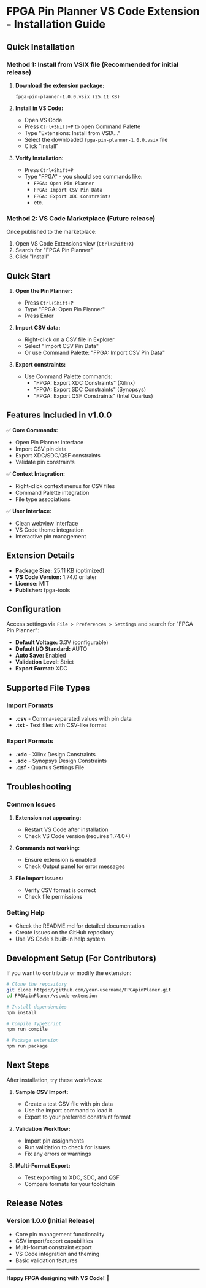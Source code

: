 # FPGA Pin Planner VS Code Extension - Installation Guide

## Quick Installation

### Method 1: Install from VSIX file (Recommended for initial release)

1. **Download the extension package:**
   ```
   fpga-pin-planner-1.0.0.vsix (25.11 KB)
   ```

2. **Install in VS Code:**
   - Open VS Code
   - Press `Ctrl+Shift+P` to open Command Palette
   - Type "Extensions: Install from VSIX..."
   - Select the downloaded `fpga-pin-planner-1.0.0.vsix` file
   - Click "Install"

3. **Verify Installation:**
   - Press `Ctrl+Shift+P`
   - Type "FPGA" - you should see commands like:
     - `FPGA: Open Pin Planner`
     - `FPGA: Import CSV Pin Data`
     - `FPGA: Export XDC Constraints`
     - etc.

### Method 2: VS Code Marketplace (Future release)

Once published to the marketplace:
1. Open VS Code Extensions view (`Ctrl+Shift+X`)
2. Search for "FPGA Pin Planner"
3. Click "Install"

## Quick Start

1. **Open the Pin Planner:**
   - Press `Ctrl+Shift+P`
   - Type "FPGA: Open Pin Planner"
   - Press Enter

2. **Import CSV data:**
   - Right-click on a CSV file in Explorer
   - Select "Import CSV Pin Data"
   - Or use Command Palette: "FPGA: Import CSV Pin Data"

3. **Export constraints:**
   - Use Command Palette commands:
     - "FPGA: Export XDC Constraints" (Xilinx)
     - "FPGA: Export SDC Constraints" (Synopsys) 
     - "FPGA: Export QSF Constraints" (Intel Quartus)

## Features Included in v1.0.0

✅ **Core Commands:**
- Open Pin Planner interface
- Import CSV pin data
- Export XDC/SDC/QSF constraints
- Validate pin constraints

✅ **Context Integration:**
- Right-click context menus for CSV files
- Command Palette integration
- File type associations

✅ **User Interface:**
- Clean webview interface
- VS Code theme integration
- Interactive pin management

## Extension Details

- **Package Size:** 25.11 KB (optimized)
- **VS Code Version:** 1.74.0 or later
- **License:** MIT
- **Publisher:** fpga-tools

## Configuration

Access settings via `File > Preferences > Settings` and search for "FPGA Pin Planner":

- **Default Voltage:** 3.3V (configurable)
- **Default I/O Standard:** AUTO
- **Auto Save:** Enabled
- **Validation Level:** Strict
- **Export Format:** XDC

## Supported File Types

### Import Formats
- **.csv** - Comma-separated values with pin data
- **.txt** - Text files with CSV-like format

### Export Formats  
- **.xdc** - Xilinx Design Constraints
- **.sdc** - Synopsys Design Constraints
- **.qsf** - Quartus Settings File

## Troubleshooting

### Common Issues

1. **Extension not appearing:**
   - Restart VS Code after installation
   - Check VS Code version (requires 1.74.0+)

2. **Commands not working:**
   - Ensure extension is enabled
   - Check Output panel for error messages

3. **File import issues:**
   - Verify CSV format is correct
   - Check file permissions

### Getting Help

- Check the README.md for detailed documentation
- Create issues on the GitHub repository
- Use VS Code's built-in help system

## Development Setup (For Contributors)

If you want to contribute or modify the extension:

```bash
# Clone the repository
git clone https://github.com/your-username/FPGApinPlaner.git
cd FPGApinPlaner/vscode-extension

# Install dependencies
npm install

# Compile TypeScript
npm run compile

# Package extension
npm run package
```

## Next Steps

After installation, try these workflows:

1. **Sample CSV Import:**
   - Create a test CSV file with pin data
   - Use the import command to load it
   - Export to your preferred constraint format

2. **Validation Workflow:**
   - Import pin assignments
   - Run validation to check for issues
   - Fix any errors or warnings

3. **Multi-Format Export:**
   - Test exporting to XDC, SDC, and QSF
   - Compare formats for your toolchain

## Release Notes

### Version 1.0.0 (Initial Release)
- Core pin management functionality
- CSV import/export capabilities
- Multi-format constraint export
- VS Code integration and theming
- Basic validation features

---

**Happy FPGA designing with VS Code!** 🚀
